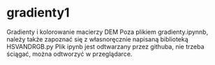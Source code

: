 # gradienty1
Gradienty i kolorowanie macierzy DEM
Poza plikiem gradienty.ipynnb, należy także zapoznać się z własnoręcznie napisaną biblioteką HSVANDRGB.py
Plik ipynb jest odtwarzany przez githuba, nie trzeba ściągać, można odtworzyć w przeglądarce.
